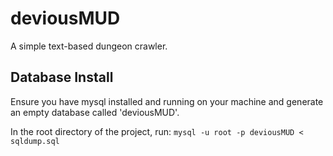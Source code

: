 # deviousMUD
A simple text-based dungeon crawler.

## Database Install
Ensure you have mysql installed and running on your machine and generate an empty database called 'deviousMUD'.

In the root directory of the project, run:
`mysql -u root -p deviousMUD < sqldump.sql`
